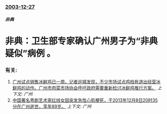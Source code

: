 ### [2003-12-27](/news/2003/12/27/index.md)

##### 非典
# 非典：卫生部专家确认广州男子为“非典疑似”病例 。




### 有关:

1. [广州试点销售冰鲜鸡已一周，记者巡城发现，不少市场试点鸡档有退出经营冰鲜鸡的动作。广州市肉菜市场协会呼吁政府需要重新检讨冰鲜鸡推行方案。](/news/2014/05/14/广州试点销售冰鲜鸡已一周-记者巡城发现-不少市场试点鸡档有退出经营冰鲜鸡的动作-广州市肉菜市场协会呼吁政府需要重新检讨冰.md) _上下文: 广州_
2. [ 中国著名粤剧艺术家红线女因突发急性心肌梗死，于2013年12月8日20时35分在广州逝世，享年89岁。](/news/2013/12/8/中国著名粤剧艺术家红线女因突发急性心肌梗死-于2013年12月8日20时35分在广州逝世-享年89岁.md) _上下文: 广州_
